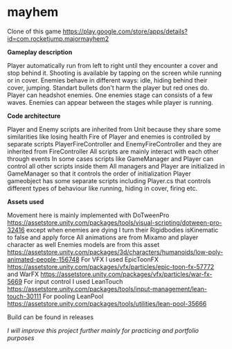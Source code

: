 # mayhem
Clone of this game https://play.google.com/store/apps/details?id=com.rocketjump.majormayhem2

**Gameplay description**

Player automatically run from left to right until they encounter a cover and stop behind it. Shooting is available by tapping on the screen while running or in cover.
Enemies behave in different ways: idle, hiding behind their cover, jumping. Standart bullets don't harm the player but red ones do. Player can headshot enemies.
One enemies stage can consists of a few waves. Enemies can appear between the stages while player is running.

**Code architecture**

Player and Enemy scripts are inherited from Unit because they share some similarities like losing health
Fire of Player and enemies is controlled by separate scripts PlayerFireController and EnemyFireController and they are inherited from FireController
All scripts are mainly interact with each other through events
In some cases scripts like GameManager and Player can control all other scripts inside them
All managers and Player are initialized in GameManager so that it controls the order of initialization
Player gameobject has some separate scripts including Player.cs that controls different types of behaviour like running, hiding in cover, firing etc.

**Assets used**

Movement here is mainly implemented with DoTweenPro https://assetstore.unity.com/packages/tools/visual-scripting/dotween-pro-32416 
except when enemies are dying I turn their Rigidbodies isKinematic to false and apply force
All animations are from Mixamo and player character as well
Enemies models are from this asset https://assetstore.unity.com/packages/3d/characters/humanoids/low-poly-animated-people-156748
For VFX I used EpicToonFX https://assetstore.unity.com/packages/vfx/particles/epic-toon-fx-57772 and WarFX https://assetstore.unity.com/packages/vfx/particles/war-fx-5669
For input control I used LeanTouch https://assetstore.unity.com/packages/tools/input-management/lean-touch-30111
For pooling LeanPool https://assetstore.unity.com/packages/tools/utilities/lean-pool-35666

Build can be found in releases

_I will improve this project further mainly for practicing and portfolio purposes_

